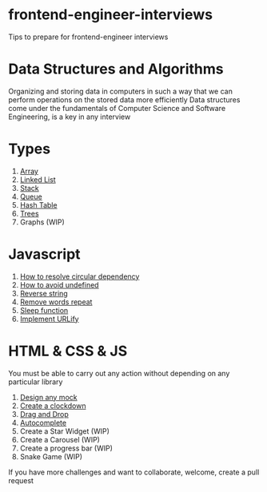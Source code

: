 # frontend-engineer-interviews

Tips to prepare for frontend-engineer interviews

# Data Structures and Algorithms

Organizing and storing data in computers in such a way that we can perform operations on the stored data more efficiently
Data structures come under the fundamentals of Computer Science and Software Engineering, is a key in any interview

# Types

1. [Array](https://github.com/mtorre4580/frontend-engineer-interviews/tree/main/data-structures/array)
2. [Linked List](https://github.com/mtorre4580/frontend-engineer-interviews/tree/main/data-structures/linked-list)
3. [Stack](https://github.com/mtorre4580/frontend-engineer-interviews/tree/main/data-structures/stack)
4. [Queue](https://github.com/mtorre4580/frontend-engineer-interviews/tree/main/data-structures/queue)
5. [Hash Table](https://github.com/mtorre4580/frontend-engineer-interviews/tree/main/data-structures/hash-table)
6. [Trees](https://github.com/mtorre4580/frontend-engineer-interviews/tree/main/data-structures/tree)
7. Graphs (WIP)

# Javascript

1. [How to resolve circular dependency](https://github.com/mtorre4580/frontend-engineer-interviews/tree/main/js/challenge1)
2. [How to avoid undefined](https://github.com/mtorre4580/frontend-engineer-interviews/tree/main/js/challenge2)
3. [Reverse string](https://github.com/mtorre4580/frontend-engineer-interviews/tree/main/js/challenge3)
4. [Remove words repeat](https://github.com/mtorre4580/frontend-engineer-interviews/tree/main/js/challenge4)
5. [Sleep function](https://github.com/mtorre4580/frontend-engineer-interviews/tree/main/js/challenge5)
6. [Implement URLify](https://github.com/mtorre4580/frontend-engineer-interviews/tree/main/js/challenge6)

# HTML & CSS & JS

You must be able to carry out any action without depending on any particular library

1. [Design any mock](https://github.com/mtorre4580/frontend-engineer-interviews/tree/main/html%20%26%26%20css/challenge1)
2. [Create a clockdown](https://github.com/mtorre4580/frontend-engineer-interviews/tree/main/html%20%26%26%20css/challenge2)
3. [Drag and Drop](https://github.com/mtorre4580/frontend-engineer-interviews/tree/main/html%20%26%26%20css/challenge3)
4. [Autocomplete](https://github.com/mtorre4580/frontend-engineer-interviews/tree/main/html%20%26%26%20css/challenge4)
5. Create a Star Widget (WIP)
6. Create a Carousel (WIP)
7. Create a progress bar (WIP)
8. Snake Game (WIP)
    
If you have more challenges and want to collaborate, welcome, create a pull request
